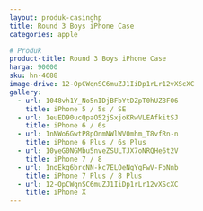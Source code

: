 ```yaml
---
layout: produk-casinghp
title: Round 3 Boys iPhone Case
categories: apple

# Produk
product-title: Round 3 Boys iPhone Case
harga: 90000
sku: hn-4688
image-drive: 12-OpCWqnSC6muZJ1IiDp1rLr12vXScXC
gallery:
  - url: 1048vh1Y_No5nIDjBFbYtDZpT0hUZ8FO6
    title: iPhone 5 / 5s / SE
  - url: 1euED90ucQpaO52jSxjoKRwVLEAfkitSJ
    title: iPhone 6 / 6s
  - url: 1nNWo6GwtP8pOnmNWlWV0mhm_T8vfRn-n
    title: iPhone 6 Plus / 6s Plus
  - url: 10yeG0NGMbu5nveZSULTJX7oNRQHe6t2V
    title: iPhone 7 / 8
  - url: 1noEkg6brcNN-kc7ELOeNgYgFwV-FbNnb
    title: iPhone 7 Plus / 8 Plus
  - url: 12-OpCWqnSC6muZJ1IiDp1rLr12vXScXC
    title: iPhone X
---
```


